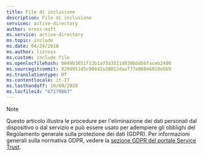 ```yaml
---
title: File di inclusione
description: File di inclusione
services: active-directory
author: eross-msft
ms.service: active-directory
ms.topic: include
ms.date: 04/24/2018
ms.author: lizross
ms.custom: include file
ms.openlocfilehash: b049b3651f12b1a73a3511d030bbdbbfaceb2480
ms.sourcegitcommit: 829d951d5c90442a38012daaf77e86046018e5b9
ms.translationtype: HT
ms.contentlocale: it-IT
ms.lasthandoff: 10/09/2020
ms.locfileid: "67179867"
---
```

>[!Note] 
> Questo articolo illustra le procedure per l'eliminazione dei dati personali dal dispositivo o dal servizio e può essere usato per adempiere gli obblighi del Regolamento generale sulla protezione dei dati (GDPR). Per informazioni generali sulla normativa GDPR, vedere la [sezione GDPR del portale Service Trust](https://servicetrust.microsoft.com/ViewPage/GDPRGetStarted).

